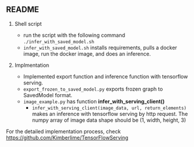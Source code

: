 ## README

1. Shell script
    * run the script with the following command ```./infer_with_saved_model.sh```
    * `infer_with_saved_model.sh` installs requirements, pulls a docker image, run the docker image, and does an inference. 

2. Implmentation
    * Implemented export function and inference function with tensorflow serving.
    * `export_frozen_to_saved_model.py` exports frozen graph to SavedModel format. 
    * `image_example.py` has function **infer_with_serving_client()** 
        * ```infer_with_serving_client(image_data, url, return_elements)``` makes an inference with tensorflow serving by http request.
The numpy array of image data shape should be (1, width, height, 3)

For the detailed implementation process, check <https://github.com/Kimberlime/TensorFlowServing>